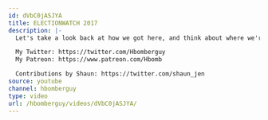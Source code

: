 ```yaml
---
id: dVbC0jASJYA
title: ELECTIONWATCH 2017
description: |-
  Let's take a look back at how we got here, and think about where we're probably going.

  My Twitter: https://twitter.com/Hbomberguy
  My Patreon: https://www.patreon.com/Hbomb

  Contributions by Shaun: https://twitter.com/shaun_jen
source: youtube
channel: hbomberguy
type: video
url: /hbomberguy/videos/dVbC0jASJYA/
---
```

